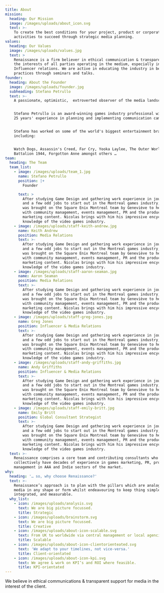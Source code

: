```yaml
---
title: About
mission:
  heading: Our Mission
  image: /images/uploads/about_icon.svg
  text: >-
    To create the best conditions for your project, product or corporate
    activities to succeed through strategic media planning.
values:
  heading: Our Values
  image: /images/uploads/values.jpg
  text: >
    Renaissance is a firm believer in ethical communication & transparency in
    the interests of all parties operating in the medium, especially in PR &
    Influencer relations. We are active in educating the industry in best
    practices through seminars and talks.
founder:
  heading: About the Founder
  image: /images/uploads/founder.jpg
  subheading: Stefano Petrullo
  text: >-
    A passionate, optimistic,  extroverted observer of the media landscape.


    Stefano Petrullo is an award-winning games industry professional with over
    25 years' experience in planning and implementing communication campaigns.


    Stefano has worked on some of the world's biggest entertainment brands,
    including:


    Watch Dogs, Assassin's Creed, Far Cry, Yooka Laylee, The Outer Worlds,
    Battalion 1944, Forgotton Anne amongst others …
team:
  heading: The Team
  team_list:
    - image: /images/uploads/team_1.jpg
      name: Stefano Petrullo
      position: |+
        Founder

      text: >
        After studying Game Design and gathering work experience in journalism
        and a few odd jobs to start out in the Montreal games industry, Nicolas
        was brought on the Square Enix Montreal team by Geneviève to help out
        with community management, events management, PR and the production of
        marketing content. Nicolas brings with him his impressive encyclopedic
        knowledge of the video games industry.
    - image: /images/uploads/staff-keith-andrew.jpg
      name: Keith Andrew
      position: Media Relations
      text: >-
        After studying Game Design and gathering work experience in journalism
        and a few odd jobs to start out in the Montreal games industry, Nicolas
        was brought on the Square Enix Montreal team by Geneviève to help out
        with community management, events management, PR and the production of
        marketing content. Nicolas brings with him his impressive encyclopedic
        knowledge of the video games industry.
    - image: /images/uploads/staff-aaron-seaman.jpg
      name: Aaron Seaman
      position: Media Relations
      text: >-
        After studying Game Design and gathering work experience in journalism
        and a few odd jobs to start out in the Montreal games industry, Nicolas
        was brought on the Square Enix Montreal team by Geneviève to help out
        with community management, events management, PR and the production of
        marketing content. Nicolas brings with him his impressive encyclopedic
        knowledge of the video games industry.
    - image: /images/uploads/staff-greg-jones.jpg
      name: Greg Jones
      position: Influencer & Media Relations
      text: >-
        After studying Game Design and gathering work experience in journalism
        and a few odd jobs to start out in the Montreal games industry, Nicolas
        was brought on the Square Enix Montreal team by Geneviève to help out
        with community management, events management, PR and the production of
        marketing content. Nicolas brings with him his impressive encyclopedic
        knowledge of the video games industry.
    - image: /images/uploads/staff-andy-griffiths.jpg
      name: Andy Griffiths
      position: Influencer & Media Relations
      text: >-
        After studying Game Design and gathering work experience in journalism
        and a few odd jobs to start out in the Montreal games industry, Nicolas
        was brought on the Square Enix Montreal team by Geneviève to help out
        with community management, events management, PR and the production of
        marketing content. Nicolas brings with him his impressive encyclopedic
        knowledge of the video games industry.
    - image: /images/uploads/staff-emily-britt.jpg
      name: Emily Britt
      position: Global Consultant Strategist
      text: >-
        After studying Game Design and gathering work experience in journalism
        and a few odd jobs to start out in the Montreal games industry, Nicolas
        was brought on the Square Enix Montreal team by Geneviève to help out
        with community management, events management, PR and the production of
        marketing content. Nicolas brings with him his impressive encyclopedic
        knowledge of the video games industry.
  text: >-
    Renaissance comprises a core team and contributing consultants who
    collectively have decades of experience in games marketing, PR, product
    management in AAA and Indie sectors of the market.
why:
  heading: '… so, why choose Renaissance?'
  text: >-
    Renaissance’s approach is to plan with the pillars which are analogous to
    media in any shape or form whilst endeavouring to keep thing simple,
    integrated, and measurable.
  why_list:
    - icon: /images/uploads/analysis.svg
      text: We are big picture focussed.
      title: Strategic
    - icon: /images/uploads/brainstorm.svg
      text: We are big picture focussed.
      title: Creative
    - icon: /images/uploads/about-icon-scalable.svg
      text: From UK to worldwide via central management or local agencies.
      title: Scalable
    - icon: /images/uploads/about-icon-clientorienteated.svg
      text: 'We adapt to your timelines, not vice-versa.'
      title: Client-orientated
    - icon: /images/uploads/about-icon-kpi.svg
      text: We agree & work on KPI’s and ROI where feasible.
      title: KPI-orientated
---
```

We believe in ethical communications & transparent support for media in the interest of the client.
